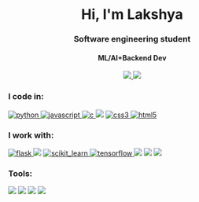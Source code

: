 <h1 align="center">Hi, I'm Lakshya</h1>
<h3 align="center">Software engineering student</h3>
<h4 align="center"> <b> ML/AI+Backend Dev </b> </h4>
<p align = "center" ><a href = "https://www.linkedin.com/in/lakshya-malik/" target = "_blank"> <img src =  "https://img.shields.io/badge/LinkedIn-0077B5?style=for-the-badge&logo=linkedin&logoColor=white"> </a>
<a href = "https://lakshwrites.medium.com" target = "_blank"> <img src =  "https://img.shields.io/badge/Medium-12100E?style=for-the-badge&logo=medium&logoColor=white"> </a>
 
 
</p>

<h3 align="left">I code in:</h3>

<p align="left"> 
<a href="https://www.python.org" target="_blank"> <img src="https://img.shields.io/badge/Python-3776AB?style=for-the-badge&logo=python&logoColor=white" alt="python"/> </a>
<a href="https://developer.mozilla.org/en-US/docs/Web/JavaScript" target="_blank"> <img src="https://img.shields.io/badge/JavaScript-323330?style=for-the-badge&logo=javascript&logoColor=F7DF1E" alt="javascript" /> </a>
 <a href="https://www.cprogramming.com/" target="_blank"> <img src="https://img.shields.io/badge/C-00599C?style=for-the-badge&logo=c&logoColor=white" alt="c" /> </a>
 <img src = "https://img.shields.io/badge/Java-ED8B00?style=for-the-badge&logo=java&logoColor=white">
 <a href="https://www.w3schools.com/css/" target="_blank"> <img src="https://img.shields.io/badge/CSS3-1572B6?style=for-the-badge&logo=css3&logoColor=white" alt="css3" /> </a><a href="https://www.w3.org/html/" target="_blank"> <img src="https://img.shields.io/badge/HTML5-E34F26?style=for-the-badge&logo=html5&logoColor=white" alt="html5"/> </a>  
  </p>
  
 <h3 align = "left"> I work with: </h3>
<p align = "left">

 <a href="https://flask.palletsprojects.com/" target="_blank"> <img src="https://img.shields.io/badge/Flask-000000?style=for-the-badge&logo=flask&logoColor=white" alt="flask" /> </a> <img src = "https://img.shields.io/badge/Keras-D00000?style=for-the-badge&logo=Keras&logoColor=white">
 <a href="https://scikit-learn.org/" target="_blank"> <img src="https://img.shields.io/badge/scikit_learn-F7931E?style=for-the-badge&logo=scikit-learn&logoColor=white" alt="scikit_learn" /> </a> <a href="https://www.tensorflow.org" target="_blank"> <img src="https://img.shields.io/badge/TensorFlow-FF6F00?style=for-the-badge&logo=TensorFlow&logoColor=white" alt="tensorflow" /> </a>
 <img src = "https://img.shields.io/badge/Django-092E20?style=for-the-badge&logo=django&logoColor=green">
 <img src = "https://img.shields.io/badge/Node.js-339933?style=for-the-badge&logo=nodedotjs&logoColor=white">
 <img src = "https://img.shields.io/badge/Express.js-000000?style=for-the-badge&logo=express&logoColor=white">
</p>

<h3 align="left">Tools:</h3>
<p align = "left">
<img src = "https://img.shields.io/badge/Visual_Studio_Code-0078D4?style=for-the-badge&logo=visual%20studio%20code&logoColor=white">
<img src = "https://img.shields.io/badge/Jupyter-F37626.svg?&style=for-the-badge&logo=Jupyter&logoColor=white">
<img src = "https://img.shields.io/badge/sublime_text-%23575757.svg?&style=for-the-badge&logo=sublime-text&logoColor=important">
<img src = "https://img.shields.io/badge/Replit-667881?style=for-the-badge&logo=repl-dot-it&logoColor=white">

</p>
